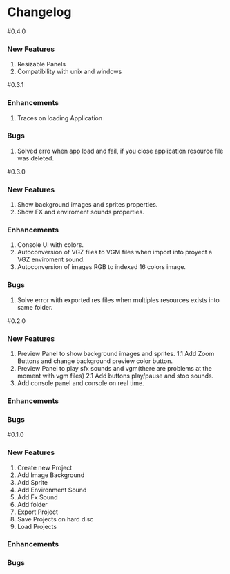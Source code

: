 Changelog
=========

#0.4.0

### New Features
1. Resizable Panels
2. Compatibility with unix and windows

#0.3.1

### Enhancements
1. Traces on loading Application 

### Bugs
1. Solved erro when app load and fail, if you close application resource file was deleted.

#0.3.0

### New Features
1. Show background images and sprites properties.
2. Show FX and enviroment sounds properties.

### Enhancements
1. Console UI with colors.
2. Autoconversion of VGZ files to VGM files when import into proyect a VGZ enviroment sound.
3. Autoconversion of images RGB to indexed 16 colors image. 

### Bugs
1. Solve error with exported res files when multiples resources exists into same folder.

#0.2.0

### New Features
1. Preview Panel to show background images and sprites.
1.1 Add Zoom Buttons and change background preview color button.
2. Preview Panel to play sfx sounds and vgm(there are problems at the moment with vgm files)
2.1 Add buttons play/pause and stop sounds.
3. Add console panel and console on real time.

### Enhancements
### Bugs

#0.1.0

### New Features
1. Create new Project
2. Add Image Background
3. Add Sprite
4. Add Environment Sound
5. Add Fx Sound
6. Add folder
7. Export Project
8. Save Projects on hard disc
9. Load Projects

### Enhancements
### Bugs